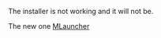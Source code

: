 The installer is not working and it will not be.

The new one <a href="https://github.com/Bre3n/MLauncher">MLauncher</a>
